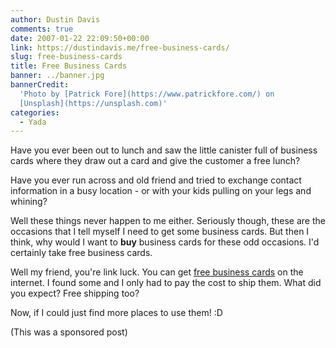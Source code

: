 ```yaml
---
author: Dustin Davis
comments: true
date: 2007-01-22 22:09:50+00:00
link: https://dustindavis.me/free-business-cards/
slug: free-business-cards
title: Free Business Cards
banner: ../banner.jpg
bannerCredit:
  'Photo by [Patrick Fore](https://www.patrickfore.com/) on
  [Unsplash](https://unsplash.com)'
categories:
  - Yada
---
```


Have you ever been out to lunch and saw the little canister full of business
cards where they draw out a card and give the customer a free lunch?

Have you ever run across and old friend and tried to exchange contact
information in a busy location - or with your kids pulling on your legs and
whining?

Well these things never happen to me either. Seriously though, these are the
occasions that I tell myself I need to get some business cards. But then I
think, why would I want to **buy** business cards for these odd occasions. I'd
certainly take free business cards.

Well my friend, you're link luck. You can get
[free business cards](http://www.business-cards-free.com) on the internet. I
found some and I only had to pay the cost to ship them. What did you expect?
Free shipping too?

Now, if I could just find more places to use them! :D

(This was a sponsored post)
